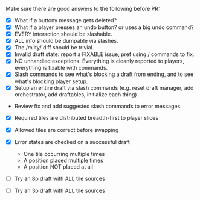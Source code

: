 Make sure there are good answers to the following before PR:

- [X] What if a buttony message gets deleted?
- [X] What if a player presses an undo button? or uses a big undo command?
- [X] EVERY interaction should be slashable.
- [X] ALL info should be dumpable via slashes.
- [X] The /milty/ diff should be trivial.
- [X] Invalid draft state: report a FIXABLE issue, pref using / commands to fix.
- [X] NO unhandled exceptions. Everything is cleanly reported to players, everything is fixable with commands.
- [X] Slash commands to see what's blocking a draft from ending, and to see what's blocking player setup.
- [X] Setup an entire draft via slash commands (e.g. reset draft manager, add orchestrator, add draftables, initialize each thing)
- Review fix and add suggested slash commands to error messages.

- [X] Required tiles are distributed breadth-first to player slices
- [X] Allowed tiles are correct before swapping
- [X] Error states are checked on a successful draft
  - One tile occurring multiple times
  - A position placed multiple times
  - A position NOT placed at all

- [ ] Try an 8p draft with ALL tile sources
- [ ] Try an 3p draft with ALL tile sources